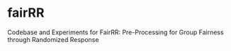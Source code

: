 # fairRR
Codebase and Experiments for FairRR: Pre-Processing for Group Fairness through Randomized Response
